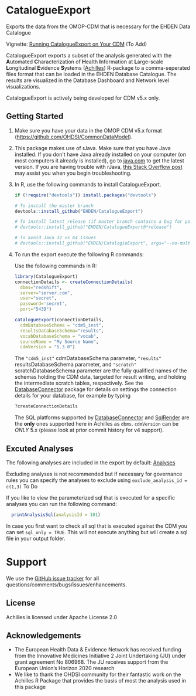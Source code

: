 CatalogueExport
===============
Exports the data from the OMOP-CDM that is necessary for the EHDEN Data Catalogue
 
Vignette: [Running CatalogueExport on Your CDM](https://github.com/EHDEN/CatalogueExport/raw/master/vignettes/RunningCatalogueExport.pdf) (To Add)

CatalogueExport exports a subset of the analysis generated with the **A**utomated **C**haracterization of **H**ealth **I**nformation at **L**arge-scale **L**ongitudinal **E**vidence **S**ystems ([Achilles](https://github,com/OHDSI/Achilles)) R-package to a comma-seperated files format that can be loaded in the EHDEN Database Catalogue. The results are visualized in the Database Dashboard and Network level visualizations.

CatalogueExport is actively being developed for CDM v5.x only.


## Getting Started


1. Make sure you have your data in the OMOP CDM v5.x format
    (https://github.com/OHDSI/CommonDataModel).

2. This package makes use of rJava. Make sure that you have Java installed. If you don't have Java already installed on your computer (on most computers it already is installed), go to [java.com](https://java.com) to get the latest version. If you are having trouble with rJava, [this Stack Overflow post](https://stackoverflow.com/questions/7019912/using-the-rjava-package-on-win7-64-bit-with-r) may assist you when you begin troubleshooting.


3. In R, use the following commands to install CatalogueExport.

    ```r
    if (!require("devtools")) install.packages("devtools")
    
    # To install the master branch
    devtools::install_github("EHDEN/CatalogueExport")
    
    # To install latest release (if master branch contains a bug for you)
    # devtools::install_github("EHDEN/CatalogueExport@*release")  
    
    # To avoid Java 32 vs 64 issues 
    # devtools::install_github("EHDEN/CatalogieExport", args="--no-multiarch")  
    ```

4. To run the export execute the following R commands:
    
    Use the following commands in R: 
  
    ```r
    library(CatalogueExport)
    connectionDetails <- createConnectionDetails(
      dbms="redshift", 
      server="server.com", 
      user="secret", 
      password='secret', 
      port="5439")
    ```
    
    ```r
    catalogueExport(connectionDetails, 
      cdmDatabaseSchema = "cdm5_inst", 
      resultsDatabaseSchema="results",
      vocabDatabaseSchema = "vocab",
      sourceName = "My Source Name", 
      cdmVersion = "5.3.0")
    ```

    
    The `"cdm5_inst"` cdmDatabaseSchema parameter, `"results"` resultsDatabaseSchema parameter, and `"scratch"` scratchDatabaseSchema parameter are the fully qualified names of the schemas holding the CDM data, targeted for result writing, and holding the intermediate scratch tables, respectively. See the [DatabaseConnector](https://github.com/OHDSI/DatabaseConnector) package for details on settings the connection details for your database, for example by typing
      
    ```r
    ?createConnectionDetails
    ```

    The SQL platforms supported by [DatabaseConnector](https://github.com/OHDSI/DatabaseConnector) and [SqlRender](https://github.com/OHDSI/SqlRender) are the **only** ones supported here in Achilles as `dbms`. `cdmVersion` can be *ONLY* 5.x (please look at prior commit history for v4 support).

## Excuted Analyses

The following analyses are included in the export by default: [Analyses](https://github.com/EHDEN/CatalogueExport/blob/master/inst/csv/analyses/achilles_catalogue_details.csv)

Excluding analyses is not recommended but if necessary for governance rules you can specify the analyses to exclude using `exclude_analysis_id = c(1,3)` To Do

If you like to view the parameterized sql that is executed for a specific analyses you can run the following command:

```r
  printAnalysisSql(analysisId = 101)
```

In case you first want to check all sql that is executed against the CDM you can set `sql_only = TRUE`. This will not execute anything but will create a sql file in your output folder.

Support
=======

We use the <a href="https://github.com/EHDEN/CatalogieExport/issues">GitHub issue tracker</a> for all questions/comments/bugs/issues/enhancements.


## License

Achilles is licensed under Apache License 2.0


## Acknowledgements
- The European Health Data & Evidence Network has received funding from the Innovative Medicines Initiative 2 Joint Undertaking (JU) under grant agreement No 806968. The JU receives support from the European Union’s Horizon 2020 research 
- We like to thank the OHDSI community for their fantastic work on the Achilles R Package that provides the basis of most the analysis used in this package

